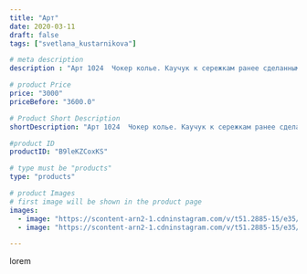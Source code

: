 ```yaml
---
title: "Арт"
date: 2020-03-11
draft: false
tags: ["svetlana_kustarnikova"]

# meta description
description : "Арт 1024  Чокер колье. Каучук к сережкам ранее сделанным"

# product Price
price: "3000"
priceBefore: "3600.0"

# Product Short Description
shortDescription: "Арт 1024  Чокер колье. Каучук к сережкам ранее сделанным"

#product ID
productID: "B9leKZCoxKS"

# type must be "products"
type: "products"

# product Images
# first image will be shown in the product page
images:
  - image: "https://scontent-arn2-1.cdninstagram.com/v/t51.2885-15/e35/89927262_1573436322833260_1638989714983568768_n.jpg?_nc_ht=scontent-arn2-1.cdninstagram.com&_nc_cat=104&_nc_ohc=972v2nJF0aoAX-FJhe8&se=7&tp=1&oh=fd7f0bc100a4d65707a8f27f8987ab24&oe=605EDCAD&ig_cache_key=MjI2MjM0NzAzNjY3NDMyNzM4MA%3D%3D.2"
  - image: "https://scontent-arn2-1.cdninstagram.com/v/t51.2885-15/e35/89920802_145417603614253_4408824744606729249_n.jpg?_nc_ht=scontent-arn2-1.cdninstagram.com&_nc_cat=101&_nc_ohc=TJlowU6dv4MAX85dMCm&se=7&tp=1&oh=282964a32f1d424b7cebf9a29c21c06b&oe=605EB76B&ig_cache_key=MjI2MjM0NzAzNjY1NzYxMTQzNQ%3D%3D.2"

---
```

lorem
